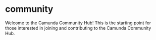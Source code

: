 # community
Welcome to the Camunda Community Hub!  This is the starting point for those interested in joining and contributing to the Camunda Community Hub.
